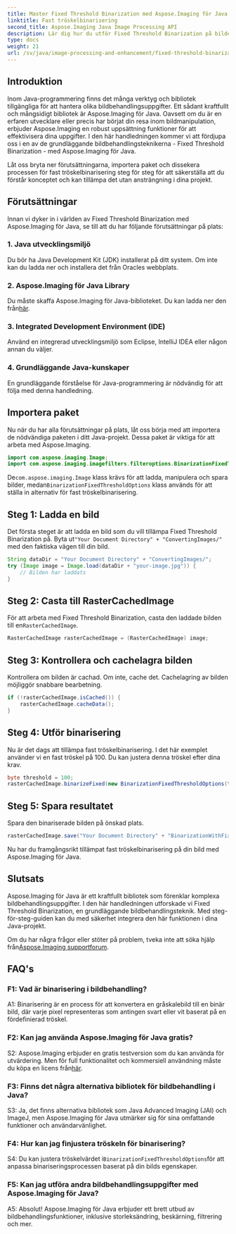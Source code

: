 ```yaml
---
title: Master Fixed Threshold Binarization med Aspose.Imaging för Java
linktitle: Fast tröskelbinarisering
second_title: Aspose.Imaging Java Image Processing API
description: Lär dig hur du utför Fixed Threshold Binarization på bilder med Aspose.Imaging för Java.
type: docs
weight: 21
url: /sv/java/image-processing-and-enhancement/fixed-threshold-binarization/
---
```

## Introduktion

Inom Java-programmering finns det många verktyg och bibliotek tillgängliga för att hantera olika bildbehandlingsuppgifter. Ett sådant kraftfullt och mångsidigt bibliotek är Aspose.Imaging för Java. Oavsett om du är en erfaren utvecklare eller precis har börjat din resa inom bildmanipulation, erbjuder Aspose.Imaging en robust uppsättning funktioner för att effektivisera dina uppgifter. I den här handledningen kommer vi att fördjupa oss i en av de grundläggande bildbehandlingsteknikerna - Fixed Threshold Binarization - med Aspose.Imaging för Java.

Låt oss bryta ner förutsättningarna, importera paket och dissekera processen för fast tröskelbinarisering steg för steg för att säkerställa att du förstår konceptet och kan tillämpa det utan ansträngning i dina projekt.

## Förutsättningar

Innan vi dyker in i världen av Fixed Threshold Binarization med Aspose.Imaging för Java, se till att du har följande förutsättningar på plats:

### 1. Java utvecklingsmiljö

Du bör ha Java Development Kit (JDK) installerat på ditt system. Om inte kan du ladda ner och installera det från Oracles webbplats.

### 2. Aspose.Imaging för Java Library

 Du måste skaffa Aspose.Imaging för Java-biblioteket. Du kan ladda ner den från[här](https://releases.aspose.com/imaging/java/).

### 3. Integrated Development Environment (IDE)

Använd en integrerad utvecklingsmiljö som Eclipse, IntelliJ IDEA eller någon annan du väljer.

### 4. Grundläggande Java-kunskaper

En grundläggande förståelse för Java-programmering är nödvändig för att följa med denna handledning.

## Importera paket

Nu när du har alla förutsättningar på plats, låt oss börja med att importera de nödvändiga paketen i ditt Java-projekt. Dessa paket är viktiga för att arbeta med Aspose.Imaging.

```java
import com.aspose.imaging.Image;
import com.aspose.imaging.imagefilters.filteroptions.BinarizationFixedThresholdOptions;
```

 De`com.aspose.imaging.Image` klass krävs för att ladda, manipulera och spara bilder, medan`BinarizationFixedThresholdOptions` klass används för att ställa in alternativ för fast tröskelbinarisering.

## Steg 1: Ladda en bild

 Det första steget är att ladda en bild som du vill tillämpa Fixed Threshold Binarization på. Byta ut`"Your Document Directory" + "ConvertingImages/"` med den faktiska vägen till din bild.

```java
String dataDir = "Your Document Directory" + "ConvertingImages/";
try (Image image = Image.load(dataDir + "your-image.jpg")) {
    // Bilden har laddats
}
```

## Steg 2: Casta till RasterCachedImage

 För att arbeta med Fixed Threshold Binarization, casta den laddade bilden till en`RasterCachedImage`.

```java
RasterCachedImage rasterCachedImage = (RasterCachedImage) image;
```

## Steg 3: Kontrollera och cachelagra bilden

Kontrollera om bilden är cachad. Om inte, cache det. Cachelagring av bilden möjliggör snabbare bearbetning.

```java
if (!rasterCachedImage.isCached()) {
    rasterCachedImage.cacheData();
}
```

## Steg 4: Utför binarisering

Nu är det dags att tillämpa fast tröskelbinarisering. I det här exemplet använder vi en fast tröskel på 100. Du kan justera denna tröskel efter dina krav.

```java
byte threshold = 100;
rasterCachedImage.binarizeFixed(new BinarizationFixedThresholdOptions(threshold));
```

## Steg 5: Spara resultatet

Spara den binariserade bilden på önskad plats.

```java
rasterCachedImage.save("Your Document Directory" + "BinarizationWithFixedThreshold_out.jpg");
```

Nu har du framgångsrikt tillämpat fast tröskelbinarisering på din bild med Aspose.Imaging för Java.

## Slutsats

Aspose.Imaging för Java är ett kraftfullt bibliotek som förenklar komplexa bildbehandlingsuppgifter. I den här handledningen utforskade vi Fixed Threshold Binarization, en grundläggande bildbehandlingsteknik. Med steg-för-steg-guiden kan du med säkerhet integrera den här funktionen i dina Java-projekt.

Om du har några frågor eller stöter på problem, tveka inte att söka hjälp från[Aspose.Imaging supportforum](https://forum.aspose.com/).

## FAQ's

### F1: Vad är binarisering i bildbehandling?

A1: Binarisering är en process för att konvertera en gråskalebild till en binär bild, där varje pixel representeras som antingen svart eller vit baserat på en fördefinierad tröskel.

### F2: Kan jag använda Aspose.Imaging för Java gratis?

 S2: Aspose.Imaging erbjuder en gratis testversion som du kan använda för utvärdering. Men för full funktionalitet och kommersiell användning måste du köpa en licens från[här](https://purchase.aspose.com/buy).

### F3: Finns det några alternativa bibliotek för bildbehandling i Java?

S3: Ja, det finns alternativa bibliotek som Java Advanced Imaging (JAI) och ImageJ, men Aspose.Imaging för Java utmärker sig för sina omfattande funktioner och användarvänlighet.

### F4: Hur kan jag finjustera tröskeln för binarisering?

 S4: Du kan justera tröskelvärdet i`BinarizationFixedThresholdOptions`för att anpassa binariseringsprocessen baserat på din bilds egenskaper.

### F5: Kan jag utföra andra bildbehandlingsuppgifter med Aspose.Imaging för Java?

A5: Absolut! Aspose.Imaging för Java erbjuder ett brett utbud av bildbehandlingsfunktioner, inklusive storleksändring, beskärning, filtrering och mer.